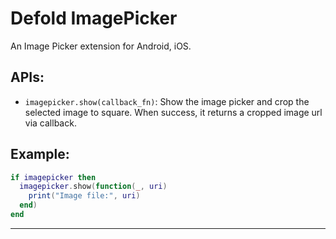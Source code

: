 # Defold ImagePicker
An Image Picker extension for Android, iOS.

## APIs:

* `imagepicker.show(callback_fn)`: Show the image picker and crop the selected image to square. When success, it returns a cropped image url via callback.

## Example:
```lua
if imagepicker then 
  imagepicker.show(function(_, uri)
    print("Image file:", uri)
  end)
end
```
---
